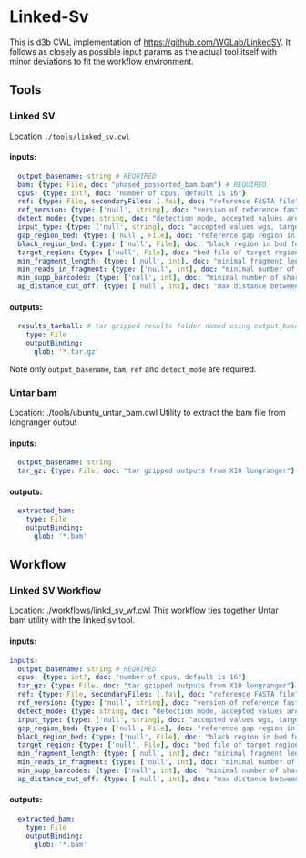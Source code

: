 # Linked-Sv
This is d3b CWL implementation of https://github.com/WGLab/LinkedSV. It follows as closely as possible input params as the actual tool itself with minor deviations to fit the workflow environment.

## Tools

### Linked SV 
Location `./tools/linked_sv.cwl`
#### inputs:
```yaml
  output_basename: string # REQUIRED
  bam: {type: File, doc: "phased_possorted_bam.bam"} # REQUIRED
  cpus: {type: int?, doc: "number of cpus, default is 16"}
  ref: {type: File, secondaryFiles: [.fai], doc: "reference FASTA file"} # REQUIRED
  ref_version: {type: ['null', string], doc: "version of reference fasta file. Current supported versions are: hg19, b37, hg38"}
  detect_mode: {type: string, doc: "detection mode, accepted values are germline_mode, somatic_mode"} # REQUIRED
  input_type: {type: ['null', string], doc: "accepted values wgs, targeted"}
  gap_region_bed: {type: ['null', File], doc: "reference gap region in bed format"}
  black_region_bed: {type: ['null', File], doc: "black region in bed format"}
  target_region: {type: ['null', File], doc: "bed file of target regions (required if --targeted is specified)"}
  min_fragment_length: {type: ['null', int], doc: "minimal fragment length considered for SV calling"}
  min_reads_in_fragment: {type: ['null', int], doc: "minimal number of confidently mapped reads in one fragment"}
  min_supp_barcodes: {type: ['null', int], doc: "minimal number of shared barcodes between two SV breakpoints (default: 10)"}
  ap_distance_cut_off: {type: ['null', int], doc: "max distance between two reads in a HMW DNA molecule (default: automatically determined)"}
```
#### outputs:
```yaml
  results_tarball: # tar gzipped results folder named using output_basename
    type: File
    outputBinding:
      glob: '*.tar.gz'
```

Note only `output_basename`, `bam`, `ref` and `detect_mode` are required.

### Untar bam
Location: ./tools/ubuntu_untar_bam.cwl
Utility to extract the bam file from longranger output
#### inputs:
```yaml
  output_basename: string
  tar_gz: {type: File, doc: "tar gzipped outputs from X10 longranger"}
```

#### outputs:
```yaml
  extracted_bam:
    type: File
    outputBinding:
      glob: '*.bam'
```

## Workflow
### Linked SV Workflow
Location: ./workflows/linkd_sv_wf.cwl
This workflow ties together Untar bam utility with the linked sv tool.
#### inputs:
```yaml
inputs:
  output_basename: string # REQUIRED
  cpus: {type: int?, doc: "number of cpus, default is 16"}
  tar_gz: {type: File, doc: "tar gzipped outputs from X10 longranger"} # REQUIRED
  ref: {type: File, secondaryFiles: [.fai], doc: "reference FASTA file"} # REQUIRED
  ref_version: {type: ['null', string], doc: "version of reference fasta file. Current supported versions are: hg19, b37, hg38"}
  detect_mode: {type: string, doc: "detection mode, accepted values are germline_mode, somatic_mode"} # REQUIRED
  input_type: {type: ['null', string], doc: "accepted values wgs, targeted"}
  gap_region_bed: {type: ['null', File], doc: "reference gap region in bed format"}
  black_region_bed: {type: ['null', File], doc: "black region in bed format"}
  target_region: {type: ['null', File], doc: "bed file of target regions (required if --targeted is specified)"}
  min_fragment_length: {type: ['null', int], doc: "minimal fragment length considered for SV calling"}
  min_reads_in_fragment: {type: ['null', int], doc: "minimal number of confidently mapped reads in one fragment"}
  min_supp_barcodes: {type: ['null', int], doc: "minimal number of shared barcodes between two SV breakpoints (default: 10)"}
  ap_distance_cut_off: {type: ['null', int], doc: "max distance between two reads in a HMW DNA molecule (default: automatically determined)"}
```

#### outputs:
```yaml
  extracted_bam:
    type: File
    outputBinding:
      glob: '*.bam'
```
